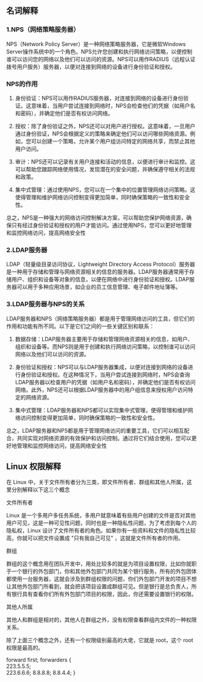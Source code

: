 ## 名词解释
### 1.NPS（网络策略服务器）

NPS（Network Policy Server）是一种网络策略服务器，它是微软Windows Server操作系统中的一个角色。NPS允许您创建和执行网络访问策略，以便控制谁可以访问您的网络以及他们可以访问的资源。NPS可以用作RADIUS（远程认证拨号用户服务）服务器，以便对连接到网络的设备进行身份验证和授权。

### NPS的作用

1. 身份验证：NPS可以用作RADIUS服务器，对连接到网络的设备进行身份验证。这意味着，当用户尝试连接到网络时，NPS会检查他们的凭据（如用户名和密码），并确定他们是否有权访问网络。

2. 授权：除了身份验证之外，NPS还可以对用户进行授权。这意味着，一旦用户通过身份验证，NPS会根据定义的策略来确定他们可以访问哪些网络资源。例如，您可以创建一个策略，允许某个用户组访问特定的网络共享，而禁止其他用户访问。

3. 审计：NPS还可以记录有关用户连接和活动的信息，以便进行审计和监控。这可以帮助您跟踪网络使用情况，发现潜在的安全问题，并确保遵守相关的法规和政策。

4. 集中式管理：通过使用NPS，您可以在一个集中的位置管理网络访问策略。这使得管理和维护网络访问控制变得更加简单，同时确保策略的一致性和安全性。

总之，NPS是一种强大的网络访问控制解决方案，可以帮助您保护网络资源，确保只有经过身份验证和授权的用户才能访问。通过使用NPS，您可以更好地管理和监控网络访问，提高网络安全性

### 2.LDAP服务器

LDAP（轻量级目录访问协议，Lightweight Directory Access Protocol）服务器是一种用于存储和管理与网络资源相关的信息的服务器。LDAP服务器通常用于存储用户、组织和设备等对象的信息，以便在网络中进行身份验证和授权。LDAP服务器可以用于多种应用场景，如企业的员工信息管理、电子邮件地址簿等。

### 3.LDAP服务器与NPS的关系

LDAP服务器和NPS（网络策略服务器）都是用于管理网络访问的工具，但它们的作用和功能有所不同。以下是它们之间的一些关键区别和联系：

1. 数据存储：LDAP服务器主要用于存储和管理网络资源相关的信息，如用户、组织和设备等。而NPS则是用于创建和执行网络访问策略，以控制谁可以访问网络以及他们可以访问的资源。

2. 身份验证和授权：NPS可以与LDAP服务器集成，以便对连接到网络的设备进行身份验证和授权。在这种情况下，当用户尝试连接到网络时，NPS会查询LDAP服务器以检查用户的凭据（如用户名和密码），并确定他们是否有权访问网络。此外，NPS还可以根据LDAP服务器中的用户组信息来授权用户访问特定的网络资源。

3. 集中式管理：LDAP服务器和NPS都可以实现集中式管理，使得管理和维护网络访问控制变得更加简单，同时确保策略的一致性和安全性。

总之，LDAP服务器和NPS都是用于管理网络访问的重要工具，它们可以相互配合，共同实现对网络资源的有效保护和访问控制。通过将它们结合使用，您可以更好地管理和监控网络访问，提高网络安全性 

## Linux 权限解释

在 Linux 中，关于文件所有者分为三类，即文件所有者、群组和其他人所属，这里分别解释以下这三个概念

文件所有者

Linux 是一个多用户多任务系统，多用户就意味着有些用户创建的文件是否对其他用户可见，这是一种可见性问题，同时也是一种隐私性问题，为了考虑到每个人的隐私权，Linux 设计了文件所有者的角色。如果你有一些资料和文件的隐私性比较高，你就可以把文件设置成 "只有我自己可见" ，这就是文件所有者的作用。

群组

群组的这个概念用在团队开发中，用处比较多的就是为项目设置权限，比如你就职于一个银行的外包部门，你和其他外包部门共同为某个银行服务，所有的外包团体都使用一台服务器，这就会涉及到群组权限的问题，你们外包部门开发的项目不想让其他外包部门所看到，就会把该项目设置成群组可见。但是银行是总负责人，所有银行具有查看你们所有外包部门项目的权限，因此，你还需要设置银行的权限。

其他人所属

其他人和群组是相对的，其他人在群组之外，没有权限查看群组内文件的一种权限关系。

除了上面三个概念之外，还有一个权限级别最高的大佬，它就是 root，这个 root 权限是最高的。

 forward first;
 forwarders {            
                     223.5.5.5;          
                     223.6.6.6;
                     8.8.8.8;
                     8.8.4.4;
               }